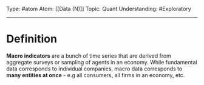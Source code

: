 Type: #atom
Atom: [[Data (N)]]
Topic: Quant
Understanding: #Exploratory 

----
# Definition

**Macro indicators** are a bunch of time series that are derived from aggregate surveys or sampling of agents in an economy. While fundamental data corresponds to individual companies, macro data corresponds to **many entities at once** - e.g all consumers, all firms in an economy, etc.